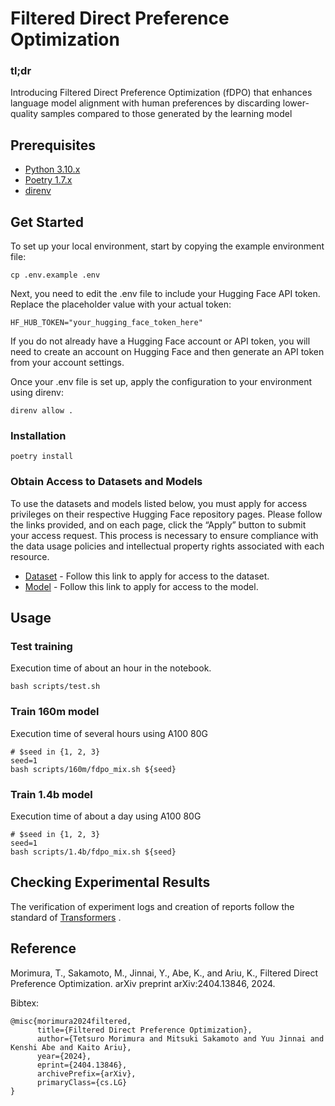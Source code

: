 # Filtered Direct Preference Optimization

### tl;dr
 Introducing Filtered Direct Preference Optimization (fDPO) that enhances language model alignment with human preferences by discarding lower-quality samples compared to those generated by the learning model

## Prerequisites
- [Python 3.10.x][python]  
- [Poetry 1.7.x][poetry]  
- [direnv][direnv] 

[python]: https://www.python.org/downloads/release/python-31012/
[poetry]: https://python-poetry.org/
[direnv]: https://direnv.net/

## Get Started

To set up your local environment, start by copying the example environment file:

```shell
cp .env.example .env
```

Next, you need to edit the .env file to include your Hugging Face API token. Replace the placeholder value with your actual token:

```
HF_HUB_TOKEN="your_hugging_face_token_here"
```

If you do not already have a Hugging Face account or API token, you will need to create an account on Hugging Face and then generate an API token from your account settings.

Once your .env file is set up, apply the configuration to your environment using direnv:

```shell
direnv allow .
```

### Installation
```shell
poetry install
```

### Obtain Access to Datasets and Models

To use the datasets and models listed below, you must apply for access privileges on their respective Hugging Face repository pages. Please follow the links provided, and on each page, click the “Apply” button to submit your access request. This process is necessary to ensure compliance with the data usage policies and intellectual property rights associated with each resource.


- [Dataset][dataset] - Follow this link to apply for access to the dataset.
- [Model][model] - Follow this link to apply for access to the model.


[dataset]: https://huggingface.co/datasets/Mitsuki-Sakamoto/fdpo-preference-dataset
[model]: https://huggingface.co/Mitsuki-Sakamoto/fdpo-models

## Usage

### Test training
Execution time of about an hour in the notebook.
```
bash scripts/test.sh 
```

### Train 160m model
Execution time of several hours using A100 80G
```
# $seed in {1, 2, 3}
seed=1
bash scripts/160m/fdpo_mix.sh ${seed}
```


### Train 1.4b model
Execution time of about a day using A100 80G
```
# $seed in {1, 2, 3}
seed=1
bash scripts/1.4b/fdpo_mix.sh ${seed}
```

## Checking Experimental Results
The verification of experiment logs and creation of reports follow the standard of [Transformers](https://huggingface.co/docs/transformers/v4.39.3/en/main_classes/callback#callbacks) .


## Reference

Morimura, T., Sakamoto, M., Jinnai, Y., Abe, K., and Ariu, K., Filtered Direct Preference Optimization. arXiv preprint arXiv:2404.13846, 2024.

Bibtex:
```
@misc{morimura2024filtered,
      title={Filtered Direct Preference Optimization}, 
      author={Tetsuro Morimura and Mitsuki Sakamoto and Yuu Jinnai and Kenshi Abe and Kaito Ariu},
      year={2024},
      eprint={2404.13846},
      archivePrefix={arXiv},
      primaryClass={cs.LG}
}
```